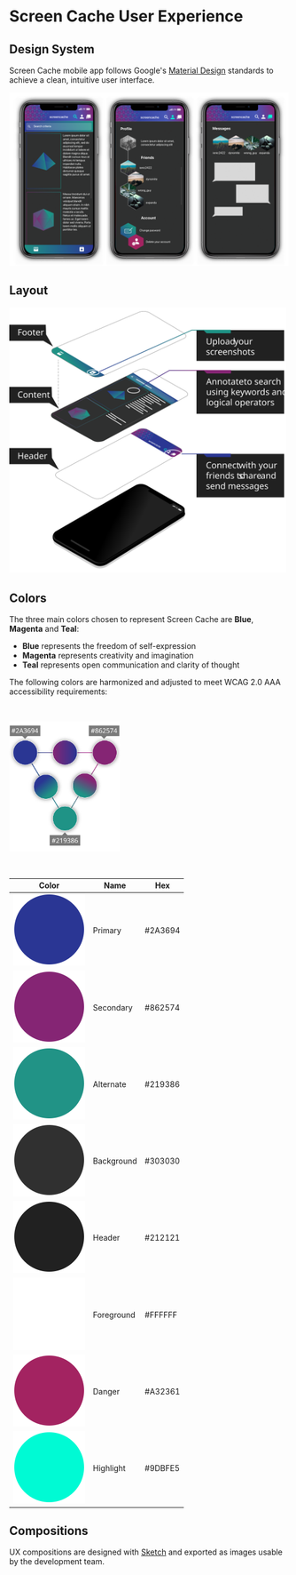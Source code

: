 # Screen Cache User Experience

## Design System

Screen Cache mobile app follows Google's [Material Design](https://material.io) standards to achieve a clean, intuitive user interface.

<img src="./images/board.png" alt="design">

## Layout

<img src="./images/layout.svg" alt="layout" width="500px">

## Colors

The three main colors chosen to represent Screen Cache are **Blue**, **Magenta** and **Teal**:
* **Blue** represents the freedom of self-expression
* **Magenta** represents creativity and imagination
* **Teal** represents open communication and clarity of thought

The following colors are harmonized and adjusted to meet WCAG 2.0 AAA accessibility requirements:

&nbsp;

<img src="./images/colors.svg" alt="color theory" width="200px">

&nbsp;

|Color|Name|Hex|
|-|-|-|
|![Blue](./images/blue.svg)|Primary|#2A3694|
|![Magenta](./images/magenta.svg)|Secondary|#862574|
|![Teal](./images/teal.svg)|Alternate|#219386|
|![Background](./images/background.svg)|Background|#303030|
|![Header](./images/header.svg)|Header|#212121|
|![Foreground](./images/foreground.svg)|Foreground|#FFFFFF|
|![Danger](./images/danger.svg)|Danger|#A32361|
|![Highlight](./images/highlight.svg)|Highlight|#9DBFE5|

## Compositions

UX compositions are designed with [Sketch](https://www.sketch.com/) and exported as images usable by the development team.
